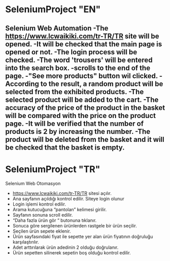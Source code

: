 # SeleniumProject "EN"

Selenium Web Automation
-The https://www.lcwaikiki.com/tr-TR/TR site will be opened.
-It will be checked that the main page is opened or not.
-The login process will be checked.
-The word 'trousers' will be entered into the search box.
-scrolls to the end of the page.
-"See more products" button wil clicked.
-According to the result, a random product will be selected from the exhibited products.
-The selected product will be added to the cart.
-The accuracy of the price of the product in the basket will be compared with the price on the product page.
-It will be verified that the number of products is 2 by increasing the number.
-The product will be deleted from the basket and it will be checked that the basket is empty.
-----------------------------------------------------------------------------------------------------------------
# SeleniumProject "TR"

Selenium Web Otomasyon
- https://www.lcwaikiki.com/tr-TR/TR sitesi açılır.
- Ana sayfanın açıldığı kontrol edilir. Siteye login olunur
- Login işlemi kontrol edilir.
- Arama kutucuğuna “pantolan” kelimesi girilir.
- Sayfanın sonuna scroll edilir.
- “Daha fazla ürün gör “ butonuna tıklanır.
- Sonuca göre sergilenen ürünlerden rastgele bir ürün seçilir.
- Seçilen ürün sepete eklenir.
- Ürün sayfasındaki fiyat ile sepette yer alan ürün fiyatının doğruluğu karşılaştırılır.
- Adet arttırılarak ürün adedinin 2 olduğu doğrulanır.
- Ürün sepetten silinerek sepetin boş olduğu kontrol edilir.
